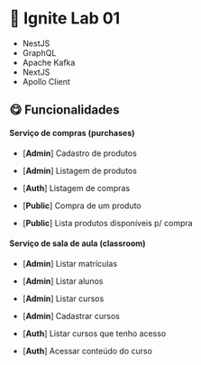 # 🧪 Ignite Lab 01

- NestJS
- GraphQL
- Apache Kafka
- NextJS
- Apollo Client

## 😋 Funcionalidades

#### Serviço de compras (purchases)

- [**Admin**] Cadastro de produtos
- [**Admin**] Listagem de produtos

- [**Auth**] Listagem de compras

- [**Public**] Compra de um produto
- [**Public**] Lista produtos disponíveis p/ compra

#### Serviço de sala de aula (classroom)

- [**Admin**] Listar matrículas
- [**Admin**] Listar alunos
- [**Admin**] Listar cursos
- [**Admin**] Cadastrar cursos

- [**Auth**] Listar cursos que tenho acesso
- [**Auth**] Acessar conteúdo do curso
